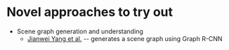 # Novel approaches to try out

* Scene graph generation and understanding
  * [Jianwei Yang et al.](https://openaccess.thecvf.com/content_ECCV_2018/papers/Jianwei_Yang_Graph_R-CNN_for_ECCV_2018_paper.pdf) -- generates a scene graph using Graph R-CNN
